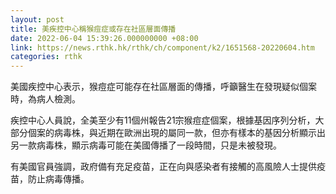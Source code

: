 ```yaml
---
layout: post
title: 美疾控中心稱猴痘症或存在社區層面傳播
date: 2022-06-04 15:39:26.000000000 +08:00
link: https://news.rthk.hk/rthk/ch/component/k2/1651568-20220604.htm
categories: rthk
---
```


美國疾控中心表示，猴痘症可能存在社區層面的傳播，呼籲醫生在發現疑似個案時，為病人檢測。

疾控中心人員說，全美至少有11個州報告21宗猴痘症個案，根據基因序列分析，大部分個案的病毒株，與近期在歐洲出現的屬同一款，但亦有樣本的基因分析顯示出另一款病毒株，顯示病毒可能在美國傳播了一段時間，只是未被發現。

有美國官員強調，政府備有充足疫苗，正在向與感染者有接觸的高風險人士提供疫苗，防止病毒傳播。
